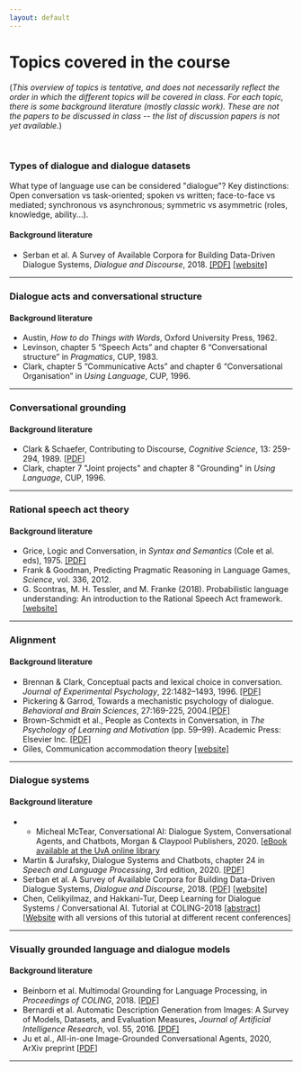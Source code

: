 ```yaml
---
layout: default
---
```


# Topics covered in the course

(*This overview of topics is tentative, and does not necessarily reflect the order in which the different topics will be covered in class. For each topic, there is some background literature (mostly classic work). These are not the papers to be discussed in class -- the list of discussion papers is not yet available.*)



<br>

### Types of dialogue and dialogue datasets

What type of language use can be considered "dialogue"? Key distinctions: Open conversation vs task-oriented; spoken vs written; face-to-face vs mediated; synchronous vs asynchronous; symmetric vs asymmetric (roles, knowledge, ability...).


#### Background literature

* Serban et al. A Survey of Available Corpora for Building Data-Driven Dialogue Systems, *Dialogue and Discourse*, 2018. [[PDF]](http://dad.uni-bielefeld.de/index.php/dad/article/view/3690/3616)  [[website]](https://breakend.github.io/DialogDatasets/)

<hr> 

### Dialogue acts and conversational structure

#### Background literature

* Austin, *How to do Things with Words*, Oxford University Press, 1962.
* Levinson, chapter 5 “Speech Acts” and chapter 6 “Conversational structure” in *Pragmatics*, CUP, 1983.
* Clark, chapter 5 “Communicative Acts” and chapter 6 “Conversational Organisation” in *Using Language*, CUP, 1996.

<hr> 

###  Conversational grounding

#### Background literature

* Clark & Schaefer, Contributing to Discourse, *Cognitive Science*, 13: 259-294, 1989. [[PDF](https://web.stanford.edu/~clark/1980s/Clark,%20H.H.%20_%20Schaefer,%20E.F.%20_Contributing%20to%20discourse_%201989.pdf)]
* Clark, chapter 7 "Joint projects" and chapter 8 "Grounding" in *Using Language*, CUP, 1996.

<hr> 

### Rational speech act theory

#### Background literature

* Grice, Logic and Conversation, in *Syntax and Semantics* (Cole et al. eds), 1975. [[PDF]](https://www.ucl.ac.uk/ls/studypacks/Grice-Logic.pdf)
* Frank & Goodman, Predicting Pragmatic Reasoning in Language Games, *Science*, vol. 336, 2012.
* G. Scontras, M. H. Tessler, and M. Franke (2018). Probabilistic language understanding: An introduction to the Rational Speech Act framework. [[website]](https://www.problang.org)

<hr> 


### Alignment


#### Background literature

- Brennan & Clark, Conceptual pacts and lexical choice in conversation. *Journal of Experimental Psychology*, 22:1482–1493, 1996. [[PDF]](http://www.psychology.sunysb.edu/sbrennan-/papers/b%26c.pdf)
- Pickering & Garrod, Towards a mechanistic psychology of dialogue. *Behavioral and Brain Sciences*, 27:169-225, 2004.[[PDF]](https://www.cambridge.org/core/services/aop-cambridge-core/content/view/83442BA495E0D5F81BDB615E4109DBD2/S0140525X04000056a.pdf/div-class-title-toward-a-mechanistic-psychology-of-dialogue-div.pdf)
- Brown-Schmidt et al., People as Contexts in Conversation, in *The Psychology of Learning and Motivation* (pp. 59–99). Academic Press: Elsevier Inc. [[PDF]](http://web.mit.edu/ryskin/www/pdfs/Brown-Schmidt%20-%20Psych%20of%20Learning%20and%20Motivation.pdf)
- Giles, Communication accommodation theory [[website]](https://en.wikipedia.org/wiki/Communication_accommodation_theory)

<hr>

### Dialogue systems

#### Background literature

* - Micheal McTear, Conversational AI: Dialogue System, Conversational Agents, and Chatbots, Morgan & Claypool Publishers, 2020. [[eBook available at the UvA online library](https://lib.uva.nl/)
* Martin & Jurafsky, Dialogue Systems and Chatbots, chapter 24 in *Speech and Language Processing*, 3rd edition, 2020. [[PDF]](https://web.stanford.edu/~jurafsky/slp3/24.pdf)
* Serban et al. A Survey of Available Corpora for Building Data-Driven Dialogue Systems, *Dialogue and Discourse*, 2018. [[PDF]](http://dad.uni-bielefeld.de/index.php/dad/article/view/3690/3616)  [[website]](https://breakend.github.io/DialogDatasets/)
* Chen, Celikyilmaz, and Hakkani-Tur, Deep Learning for Dialogue Systems / Conversational AI. Tutorial at COLING-2018 [[abstract]](https://www.aclweb.org/anthology/C18-3006.pdf) [[Website](https://sites.google.com/view/deepdial/) with all versions of this tutorial at different recent conferences]

<hr>

### Visually grounded language and dialogue models

#### Background literature

* Beinborn et al. Multimodal Grounding for Language Processing, in *Proceedings of COLING*, 2018. [[PDF](https://www.aclweb.org/anthology/C18-1197/)]
* Bernardi et al. Automatic Description Generation from Images: A Survey of Models, Datasets, and Evaluation Measures, *Journal of Artificial Intelligence Research*, vol. 55, 2016. [[PDF]](https://www.jair.org/index.php/jair/article/view/10985)
* Ju et al., All-in-one Image-Grounded Conversational Agents, 2020, ArXiv preprint [[PDF](https://arxiv.org/pdf/1912.12394.pdf)]

<hr>

